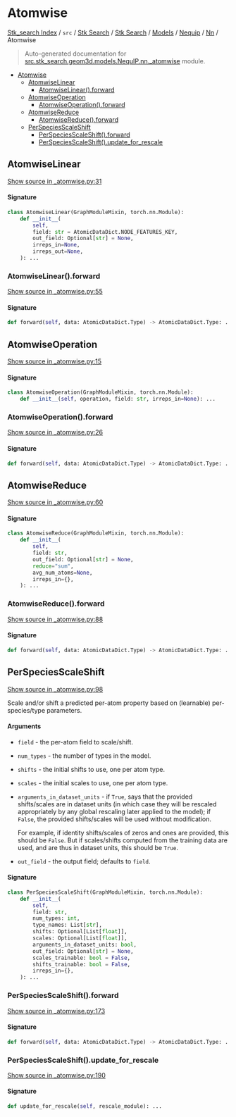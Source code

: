 # Atomwise

[Stk_search Index](../../../../../../README.md#stk_search-index) / `src` / [Stk Search](../../../../index.md#stk-search) / [Stk Search](../../../../index.md#stk-search) / [Models](../../index.md#models) / [Nequip](../index.md#nequip) / [Nn](./index.md#nn) / Atomwise

> Auto-generated documentation for [src.stk_search.geom3d.models.NequIP.nn._atomwise](https://github.com/mohammedazzouzi15/STK_search/blob/main/src/stk_search/geom3d/models/NequIP/nn/_atomwise.py) module.

- [Atomwise](#atomwise)
  - [AtomwiseLinear](#atomwiselinear)
    - [AtomwiseLinear().forward](#atomwiselinear()forward)
  - [AtomwiseOperation](#atomwiseoperation)
    - [AtomwiseOperation().forward](#atomwiseoperation()forward)
  - [AtomwiseReduce](#atomwisereduce)
    - [AtomwiseReduce().forward](#atomwisereduce()forward)
  - [PerSpeciesScaleShift](#perspeciesscaleshift)
    - [PerSpeciesScaleShift().forward](#perspeciesscaleshift()forward)
    - [PerSpeciesScaleShift().update_for_rescale](#perspeciesscaleshift()update_for_rescale)

## AtomwiseLinear

[Show source in _atomwise.py:31](https://github.com/mohammedazzouzi15/STK_search/blob/main/src/stk_search/geom3d/models/NequIP/nn/_atomwise.py#L31)

#### Signature

```python
class AtomwiseLinear(GraphModuleMixin, torch.nn.Module):
    def __init__(
        self,
        field: str = AtomicDataDict.NODE_FEATURES_KEY,
        out_field: Optional[str] = None,
        irreps_in=None,
        irreps_out=None,
    ): ...
```

### AtomwiseLinear().forward

[Show source in _atomwise.py:55](https://github.com/mohammedazzouzi15/STK_search/blob/main/src/stk_search/geom3d/models/NequIP/nn/_atomwise.py#L55)

#### Signature

```python
def forward(self, data: AtomicDataDict.Type) -> AtomicDataDict.Type: ...
```



## AtomwiseOperation

[Show source in _atomwise.py:15](https://github.com/mohammedazzouzi15/STK_search/blob/main/src/stk_search/geom3d/models/NequIP/nn/_atomwise.py#L15)

#### Signature

```python
class AtomwiseOperation(GraphModuleMixin, torch.nn.Module):
    def __init__(self, operation, field: str, irreps_in=None): ...
```

### AtomwiseOperation().forward

[Show source in _atomwise.py:26](https://github.com/mohammedazzouzi15/STK_search/blob/main/src/stk_search/geom3d/models/NequIP/nn/_atomwise.py#L26)

#### Signature

```python
def forward(self, data: AtomicDataDict.Type) -> AtomicDataDict.Type: ...
```



## AtomwiseReduce

[Show source in _atomwise.py:60](https://github.com/mohammedazzouzi15/STK_search/blob/main/src/stk_search/geom3d/models/NequIP/nn/_atomwise.py#L60)

#### Signature

```python
class AtomwiseReduce(GraphModuleMixin, torch.nn.Module):
    def __init__(
        self,
        field: str,
        out_field: Optional[str] = None,
        reduce="sum",
        avg_num_atoms=None,
        irreps_in={},
    ): ...
```

### AtomwiseReduce().forward

[Show source in _atomwise.py:88](https://github.com/mohammedazzouzi15/STK_search/blob/main/src/stk_search/geom3d/models/NequIP/nn/_atomwise.py#L88)

#### Signature

```python
def forward(self, data: AtomicDataDict.Type) -> AtomicDataDict.Type: ...
```



## PerSpeciesScaleShift

[Show source in _atomwise.py:98](https://github.com/mohammedazzouzi15/STK_search/blob/main/src/stk_search/geom3d/models/NequIP/nn/_atomwise.py#L98)

Scale and/or shift a predicted per-atom property based on (learnable) per-species/type parameters.

#### Arguments

- `field` - the per-atom field to scale/shift.
- `num_types` - the number of types in the model.
- `shifts` - the initial shifts to use, one per atom type.
- `scales` - the initial scales to use, one per atom type.
- `arguments_in_dataset_units` - if ``True``, says that the provided shifts/scales are in dataset
    units (in which case they will be rescaled appropriately by any global rescaling later
    applied to the model); if ``False``, the provided shifts/scales will be used without modification.

    For example, if identity shifts/scales of zeros and ones are provided, this should be ``False``.
    But if scales/shifts computed from the training data are used, and are thus in dataset units,
    this should be ``True``.
- `out_field` - the output field; defaults to ``field``.

#### Signature

```python
class PerSpeciesScaleShift(GraphModuleMixin, torch.nn.Module):
    def __init__(
        self,
        field: str,
        num_types: int,
        type_names: List[str],
        shifts: Optional[List[float]],
        scales: Optional[List[float]],
        arguments_in_dataset_units: bool,
        out_field: Optional[str] = None,
        scales_trainable: bool = False,
        shifts_trainable: bool = False,
        irreps_in={},
    ): ...
```

### PerSpeciesScaleShift().forward

[Show source in _atomwise.py:173](https://github.com/mohammedazzouzi15/STK_search/blob/main/src/stk_search/geom3d/models/NequIP/nn/_atomwise.py#L173)

#### Signature

```python
def forward(self, data: AtomicDataDict.Type) -> AtomicDataDict.Type: ...
```

### PerSpeciesScaleShift().update_for_rescale

[Show source in _atomwise.py:190](https://github.com/mohammedazzouzi15/STK_search/blob/main/src/stk_search/geom3d/models/NequIP/nn/_atomwise.py#L190)

#### Signature

```python
def update_for_rescale(self, rescale_module): ...
```